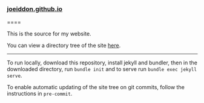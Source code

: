 ### [joeiddon.github.io](https://joeiddon.github.io/)
====

This is the source for my website.

You can view a directory tree of the site [here](https://joeiddon.github.io/tree).

---

To run locally, download this repository, install jekyll and bundler, then in
the downloaded directory, run `bundle init` and to serve run `bundle exec
jekyll serve`.

To enable automatic updating of the site tree on git commits, follow the
instructions in `pre-commit`.
